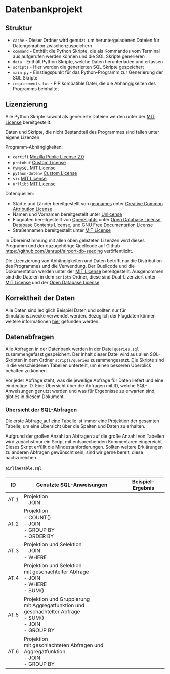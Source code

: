 # Datenbankprojekt

## Struktur
- `cache` - Dieser Ordner wird genutzt, um heruntergeladenen Dateien für Datengenration
            zwischenzuspeichern
- `command` - Enthält die Python Skripte, die als Kommandos vom Terminal aus aufgerufen 
              werden können und die SQL Skripte generieren
- `data` - Enthält Python Skripte, welche Daten herunterladen und erfassen
- `scripts` - Hier werden die generierten SQL Skripte gespeichert
- `main.py` - Einstiegspunkt für das Python-Programm zur Generierung der SQL Skripte
- `requirements.txt` - PIP kompatible Datei, die die Abhängigkeiten des Programms 
                       beinhaltet
  
## Lizenzierung
Alle Python Skripte sowohl als generierte Dateien werden unter der 
[MIT License](https://opensource.org/licenses/MIT) bereitgestellt.

Daten und Skripte, die nicht Bestandteil des Programmes sind fallen unter eigene
Lizenzen:

Programm-Abhängigkeiten:
- `certifi` [Mozilla Public License 2.0](https://www.mozilla.org/en-US/MPL/2.0/)
- `protobuf` [Custom License](https://github.com/protocolbuffers/protobuf/blob/master/LICENSE)
- `PyMySQL` [MIT License](https://opensource.org/licenses/MIT)
- `python-dotenv` [Custom License](https://github.com/theskumar/python-dotenv/blob/master/LICENSE)
- `six` [MIT License](https://opensource.org/licenses/MIT)
- `urllib3` [MIT License](https://opensource.org/licenses/MIT)

Datenquellen:
- Städte und Länder bereitgestellt von [geonames](http://www.geonames.org/) unter 
  [Creative Common Attribution License](http://creativecommons.org/licenses/by/3.0/)
- Namen und Vornamen bereitgestellt unter [Unlicense](https://github.com/smashew/NameDatabases/blob/master/LICENSE)
- Flugdaten bereitgestellt von [OpenFlights](https://openflights.org/) unter 
  [Open Database License](http://opendatacommons.org/licenses/odbl/1.0/),
  [Database Contents License](http://opendatacommons.org/licenses/dbcl/1.0/),
  und [GNU Free Documentation License](https://www.gnu.org/copyleft/fdl.html)
- Straßennamen bereitgestellt unter [MIT License](https://opensource.org/licenses/MIT)

In Übereinstimmung mit allen oben gelisteten Lizenzen wird dieses Programm und der 
dazugehörige Quellcode auf Github https://github.com/Janrupf/airport-db-seeding
veröffentlicht.

Die Lizenzierung von Abhängigkeiten und Daten betrifft nur die Distribution des Programmes
und die Verwendung. Der Quellcode und die Dokumentation werden unter der 
[MIT License](https://opensource.org/licenses/MIT) bereitgestellt. Ausgenommen sind die 
Dateien in dem `scripts` Ordner, diese sind Dual-Lizenziert unter 
[MIT License](https://opensource.org/licenses/MIT) und der 
[Open Database License](http://opendatacommons.org/licenses/odbl/1.0/).

## Korrektheit der Daten
Alle Daten sind lediglich Beispiel Daten und sollten nur für Simulationszwecke verwendet 
werden.
Bezüglich der Flugdaten können weitere informationen [hier](https://openflights.org/faq)
gefunden werden.

## Datenabfragen
Alle Abfragen in der Datenbank werden in der Datei `queries.sql` zusammengefasst gespeichert.
Der Inhalt dieser Datei wird aus allen SQL-Skripten in dem Ordner `scripts/queries` zusammengesetzt.
Die Skripte sind in die verschiedenen Tabellen unterteilt, um einen besseren Überblick behalten zu können.

Vor jeder Abfrage steht, was die jeweilige Abfrage für Daten liefert und eine eindeutige ID.
Eine Übersicht über die Abfragen mit ID, welche SQL-Anweisungen genutzt werden und was für Ergebnisse zu erwarten sind, gibt es in diesem Dokument.

### Übersicht der SQL-Abfragen
Die erste Abfrage auf eine Tabelle ist immer eine Projektion der gesamten Tabelle, um eine Übersicht über die Spalten und Daten zu erhalten.

Aufgrund der großen Anzahl an Abfragen auf die große Anzahl von Tabellen wird zunächst nur ein Script mit entsprechenden Kommentaren eingereicht.
Dieses Skript erfüllt die Mindestanforderungen. Sollten weitere Erklärungen zu anderen Abfragen gewünscht sein, sind wir gerne bereit, diese nachzureichen.
#### `airlineTable.sql`
| ID   	| Genutzte SQL-Anweisungen                                                                                         	| Beispiel-Ergebnis |
|------	|------------------------------------------------------------------------------------------------------------------	|-------------------|
| AT.1 	| Projektion<br>- JOIN                                                                                             	|                   |
| AT.2 	| Projektion<br>- COUNT()<br>- JOIN<br>- GROUP BY<br>- ORDER BY                                                    	|                   |
| AT.3 	| Projektion und Selektion<br>- JOIN<br>- WHERE                                                                    	|                   |
| AT.4 	| Projektion und Selektion<br>mit geschachtelter Abfrage<br>- JOIN<br>- WHERE<br>- SUM()                           	|                   |
| AT.5 	| Projektion und Gruppierung<br>mit Aggregatfunktion und geschachtelter Abfrage<br>- SUM()<br>- JOIN<br>- GROUP BY 	|                   |
| AT.6 	| Projektion<br>mit geschlachteten Abfragen und Aggregatfunktion<br>- JOIN<br>- GROUP BY                           	|                   |